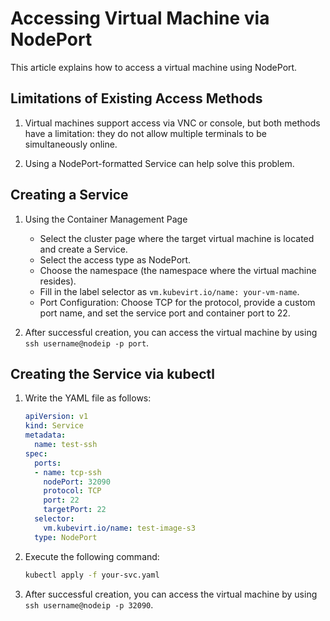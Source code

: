 # Accessing Virtual Machine via NodePort

This article explains how to access a virtual machine using NodePort.

## Limitations of Existing Access Methods

1. Virtual machines support access via VNC or console, but both methods have a limitation: they do not allow multiple terminals to be simultaneously online.

2. Using a NodePort-formatted Service can help solve this problem.

## Creating a Service

1. Using the Container Management Page

    - Select the cluster page where the target virtual machine is located and create a Service.
    - Select the access type as NodePort.
    - Choose the namespace (the namespace where the virtual machine resides).
    - Fill in the label selector as `vm.kubevirt.io/name: your-vm-name`.
    - Port Configuration: Choose TCP for the protocol, provide a custom port name, and set the service port and container port to 22.

2. After successful creation, you can access the virtual machine by using `ssh username@nodeip -p port`.

## Creating the Service via kubectl

1. Write the YAML file as follows:

    ```yaml
    apiVersion: v1
    kind: Service
    metadata:
      name: test-ssh
    spec:
      ports:
      - name: tcp-ssh
        nodePort: 32090
        protocol: TCP
        port: 22
        targetPort: 22
      selector:
        vm.kubevirt.io/name: test-image-s3
      type: NodePort
    ```

2. Execute the following command:

    ```sh
    kubectl apply -f your-svc.yaml
    ```

3. After successful creation, you can access the virtual machine by using `ssh username@nodeip -p 32090`.
